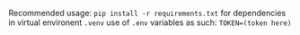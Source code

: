 Recommended usage:
  `pip install -r requirements.txt` for dependencies in virtual environent `.venv`
  use of `.env` variables as such:
    `TOKEN=(token here)`
